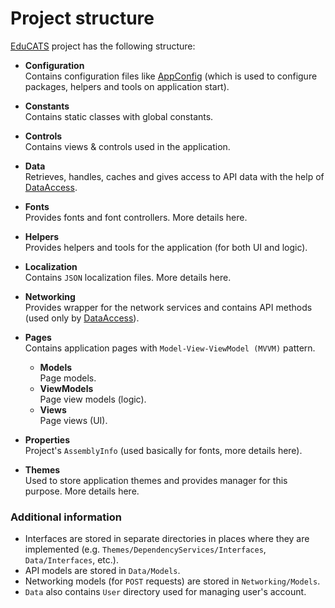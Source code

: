 # Project structure

[EduCATS](https://github.com/IlyaLehchylin/educats-xamarin/tree/develop/source/EduCATS) project has the following structure:

- **Configuration**  
Contains configuration files like [AppConfig](https://ilyalehchylin.github.io/educats-xamarin/api/EduCATS.Configuration.AppConfig.html) (which is used to configure packages, helpers and tools on application start).

- **Constants**  
Contains static classes with global constants.

- **Controls**  
Contains views & controls used in the application.

- **Data**  
Retrieves, handles, caches and gives access to API data with the help of [DataAccess](https://ilyalehchylin.github.io/educats-xamarin/api/EduCATS.Data.DataAccess.html).

- **Fonts**  
Provides fonts and font controllers. More details here.

- **Helpers**  
Provides helpers and tools for the application (for both UI and logic).

- **Localization**  
Contains `JSON` localization files. More details here.

- **Networking**  
Provides wrapper for the network services and contains API methods (used only by [DataAccess](https://ilyalehchylin.github.io/educats-xamarin/api/EduCATS.Data.DataAccess.html)).

- **Pages**  
Contains application pages with `Model-View-ViewModel (MVVM)` pattern.  
  - **Models**  
  Page models.
  - **ViewModels**  
  Page view models (logic).
  - **Views**  
  Page views (UI).

- **Properties**  
Project's `AssemblyInfo` (used basically for fonts, more details here).

- **Themes**  
Used to store application themes and provides manager for this purpose. More details here.

### Additional information

- Interfaces are stored in separate directories in places where they are implemented (e.g. `Themes/DependencyServices/Interfaces`, `Data/Interfaces`, etc.).
- API models are stored in `Data/Models`.
- Networking models (for `POST` requests) are stored in `Networking/Models`.
- `Data` also contains `User` directory used for managing user's account.
